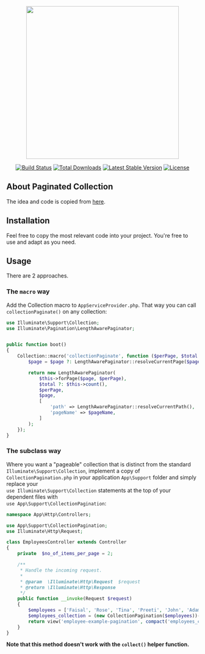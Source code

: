 <p align="center"><a href="https://laravel.com" target="_blank"><img src="https://raw.githubusercontent.com/laravel/art/master/logo-lockup/5%20SVG/2%20CMYK/1%20Full%20Color/laravel-logolockup-cmyk-red.svg" width="400"></a></p>

<p align="center">
<a href="https://travis-ci.org/laravel/framework"><img src="https://travis-ci.org/laravel/framework.svg" alt="Build Status"></a>
<a href="https://packagist.org/packages/laravel/framework"><img src="https://img.shields.io/packagist/dt/laravel/framework" alt="Total Downloads"></a>
<a href="https://packagist.org/packages/laravel/framework"><img src="https://img.shields.io/packagist/v/laravel/framework" alt="Latest Stable Version"></a>
<a href="https://packagist.org/packages/laravel/framework"><img src="https://img.shields.io/packagist/l/laravel/framework" alt="License"></a>
</p>

## About Paginated Collection

The idea and code is copied from [here](https://gist.github.com/simonhamp/549e8821946e2c40a617c85d2cf5af5e).


## Installation

Feel free to copy the most relevant code into your project. You're free to use and adapt as you need.

## Usage

There are 2 approaches.

### The `macro` way

Add the Collection macro to `AppServiceProvider.php`. That way you can call\
`collectionPaginate()` on any collection:

```php
use Illuminate\Support\Collection;
use Illuminate\Pagination\LengthAwarePaginator;


public function boot()
{
    Collection::macro('collectionPaginate', function ($perPage, $total = null, $page = null, $pageName = 'page') {
        $page = $page ?: LengthAwarePaginator::resolveCurrentPage($pageName);

        return new LengthAwarePaginator(
            $this->forPage($page, $perPage),
            $total ?: $this->count(),
            $perPage,
            $page,
            [
                'path' => LengthAwarePaginator::resolveCurrentPath(),
                'pageName' => $pageName,
            ]
        );
    });
}
```

### The subclass way

Where you want a "pageable" collection that is distinct from the standard `Illuminate\Support\Collection`, implement a copy of `CollectionPagination.php` in your application `App\Support` folder and simply replace your\
`use Illuminate\Support\Collection` statements at the top of your dependent files with\
`use App\Support\CollectionPagination`:

```php
namespace App\Http\Controllers;

use App\Support\CollectionPagination;
use Illuminate\Http\Request;

class EmployeesController extends Controller
{
    private  $no_of_items_per_page = 2;

    /**
     * Handle the incoming request.
     *
     * @param  \Illuminate\Http\Request  $request
     * @return \Illuminate\Http\Response
     */
    public function __invoke(Request $request)
    {
        $employees = ['Faisal', 'Rose', 'Tina', 'Preeti', 'John', 'Adams', 'Smith', 'Marsh', 'Mitcheal'];
        $employees_collection = (new CollectionPagination($employees))->collectionPaginate($this->no_of_items_per_page);
        return view('employee-example-pagination', compact('employees_collection'));
    }
}
```
**Note that this method doesn't work with the `collect()` helper function.**



